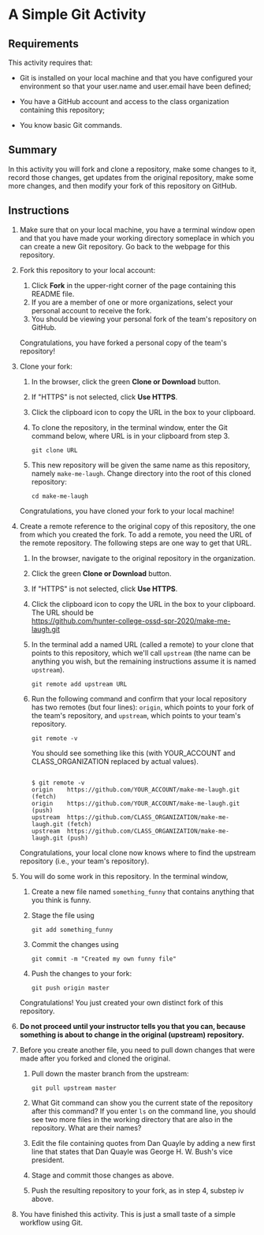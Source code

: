 # A Simple Git Activity

## Requirements

This activity requires that:
-  Git is installed on your local machine and that you have configured
your environment so that your user.name and user.email have been defined;

- You have a GitHub account and access to the class organization containing this
repository;

- You know basic Git commands.

## Summary

In this activity you will fork and clone a repository, make some changes to it,
record those changes, get updates from the original repository, make some
more changes, and then modify your  fork of this repository on GitHub.

## Instructions

1. Make sure that on your local machine, you have a terminal window open and that
   you have made your working directory someplace in which you can create a new
   Git repository. Go back to the webpage for this repository.

2. Fork this repository to your local account:
   1. Click __Fork__ in the upper-right corner of the page containing this README file.
   2. If you are a member of one or more organizations, select your personal account to receive the fork.
   3. You should be viewing your personal fork of the team's repository on GitHub.

   Congratulations, you have forked a personal copy of the team's repository!


3. Clone your fork:
    1. In the browser, click the green __Clone or Download__ button.
    2. If "HTTPS" is not selected, click __Use HTTPS__.
    3. Click the clipboard icon to copy the URL in the box to your clipboard.
    4. To clone the repository, in the terminal window, enter the Git command
      below, where URL is in your clipboard from step 3.

        ```
        git clone URL
        ```
    5. This new repository will be given the same name as this repository, namely
      `make-me-laugh`.  Change directory into the root of this cloned repository:

        ```
        cd make-me-laugh
       ```

     Congratulations, you have cloned your fork to your local machine!

4. Create a remote reference to the original copy of this repository, the one
   from which you created the fork.  To add a remote, you need the URL of the
   remote repository.   The following steps are one way to get that URL.

    1. In the browser, navigate to the original repository in the organization.
    2. Click the green __Clone or Download__ button.
    3. If "HTTPS" is not selected, click __Use HTTPS__.
    4. Click the clipboard icon to copy the URL in the box to your clipboard. The
       URL should be<br>https://github.com/hunter-college-ossd-spr-2020/make-me-laugh.git
    5. In the terminal add a named URL (called a remote) to your clone that
       points to this repository, which we'll call `upstream`
       (the name can be anything you wish, but the remaining instructions assume
       it is named `upstream`).

        ```
        git remote add upstream URL
        ```
    6. Run the following command and confirm that your local repository  has
       two remotes (but four lines): `origin`, which points to your fork of the
       team's repository, and `upstream`, which points to your team's repository.

        ```
        git remote -v
        ```
        You should see something like this (with YOUR_ACCOUNT and
        CLASS_ORGANIZATION replaced by actual values).

        ```

        $ git remote -v
        origin    https://github.com/YOUR_ACCOUNT/make-me-laugh.git (fetch)
        origin    https://github.com/YOUR_ACCOUNT/make-me-laugh.git (push)
        upstream  https://github.com/CLASS_ORGANIZATION/make-me-laugh.git (fetch)
        upstream  https://github.com/CLASS_ORGANIZATION/make-me-laugh.git (push)
        ```
    Congratulations, your local clone now knows where to find the upstream repository (i.e., your team's repository).

4. You will do some work in this repository. In the terminal window,

    1. Create a new file named `something_funny` that contains anything that
     you think is funny.

    2. Stage the file using

        ```
        git add something_funny
        ```

    3. Commit the changes using

        ```
        git commit -m "Created my own funny file"
        ```

    4. Push the changes to your fork:

       ```
       git push origin master
       ```

    Congratulations! You just created your own distinct fork of this repository.

5. __Do not proceed until your instructor tells you that you can, because something is about to
   change in the original (upstream) repository.__


6. Before you create another file, you need to pull down changes that were made after
   you forked and cloned the original.

    1. Pull down the master branch from the upstream:

       ```
       git pull upstream master
       ```

    2. What  Git command can show you the current state of the repository after this command?
       If you enter `ls` on the command line, you should see two more files in
      the working directory that are also in the repository. What are their names?

    3. Edit the file containing quotes from Dan Quayle by adding a new first line
       that states that Dan Quayle was George H. W. Bush's vice president.

    4. Stage and commit those changes as above.

    5. Push the resulting repository to your fork, as in step 4, substep iv above.

7. You have finished this activity. This is just a small taste of a simple
  workflow using Git.
